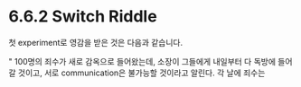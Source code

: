 # 6.6.2 Switch Riddle

첫 experiment로 영감을 받은 것은 다음과 같습니다.

" 100명의 죄수가 새로 감옥으로 들어왔는데, 소장이 그들에게 내일부터 다 독방에 들어갈 것이고, 서로 communication은 불가능할 것이라고 알린다. 각 날에 죄수는 

